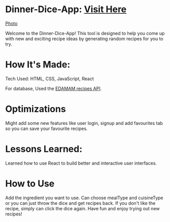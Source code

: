 # Dinner-Dice-App: [Visit Here](https://dinner-dice.onrender.com/)

[Photo]([https://example.com/image.jpg](https://i.imgur.com/LVs08Gl.png))

Welcome to the Dinner-Dice-App! This tool is designed to help you come up with new and exciting recipe ideas by generating random recipes for you to try.

# How It's Made:

Tech Used: HTML, CSS, JavaScript, React

For database, Used the [EDAMAM recipes API](https://developer.edamam.com/edamam-docs-recipe-api#/).

# Optimizations

Might add some new features like user login, signup and add favourites tab so you can save your favourite recipes.

# Lessons Learned:

Learned how to use React to build better and interactive user interfaces.

# How to Use

Add the ingredient you want to use. Can choose mealType and cuisineType or you can just throw the dice and get recipes back.
If you don't like the recipe, simply can click the dice again.
Have fun and enjoy trying out new recipes!
